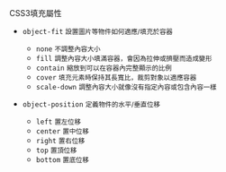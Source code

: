 CSS3填充屬性
- `object-fit` <small>設置圖片等物件如何適應/填充於容器</small>	
	- `none` <small>不調整內容大小</small>
	- `fill` <small>調整內容大小填滿容器，會因為拉伸或擠壓而造成變形</small>
	- `contain` <small>縮放到可以在容器內完整顯示的比例</small>
	- `cover` <small>填充元素時保持其長寬比，裁剪對象以適應容器</small>
	- `scale-down` <small>調整內容大小就像沒有指定內容或包含內容一樣</small>

- `object-position` <small>定義物件的水平/垂直位移</small>	
	- `left` <small>置左位移</small>
	- `center` <small>置中位移</small>
	- `right` <small>置右位移</small>
	- `top` <small>置頂位移</small>
	- `bottom` <small>置底位移</small>